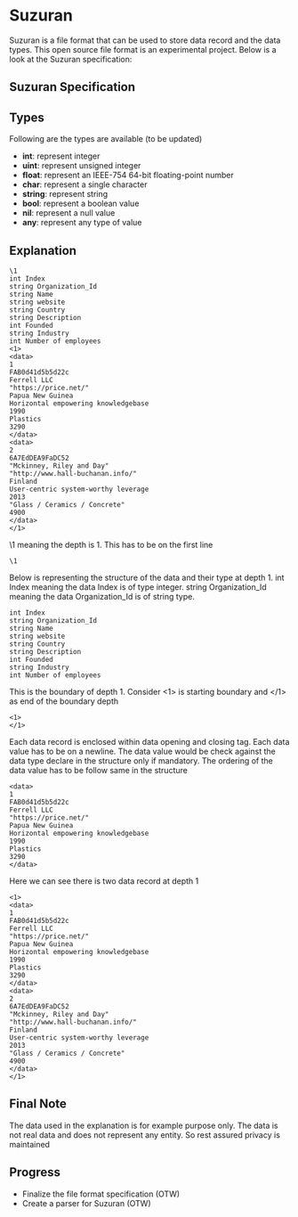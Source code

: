 # Suzuran

Suzuran is a file format that can be used to store data record and the data types. This open source file format is an experimental project.
Below is a look at the Suzuran specification:

## Suzuran Specification

## Types

Following are the types are available (to be updated)
* **int**: represent integer
* **uint**: represent unsigned integer
* **float**: represent an IEEE-754 64-bit floating-point number
* **char**: represent a single character
* **string**: represent string
* **bool**: represent a boolean value
* **nil**: represent a null value
* **any**: represent any type of value

## Explanation

```
\1
int Index
string Organization_Id
string Name
string website
string Country
string Description
int Founded
string Industry
int Number of employees
<1>
<data>
1
FAB0d41d5b5d22c
Ferrell LLC
"https://price.net/"
Papua New Guinea
Horizontal empowering knowledgebase
1990
Plastics
3290
</data>
<data>
2
6A7EdDEA9FaDC52
"Mckinney, Riley and Day"
"http://www.hall-buchanan.info/"
Finland
User-centric system-worthy leverage
2013
"Glass / Ceramics / Concrete"
4900
</data>
</1>
```

\1 meaning the depth is 1. This has to be on the first line
```
\1
```
Below is representing the structure of the data and their type at depth 1.
int Index meaning the data Index is of type integer.
string Organization_Id meaning the data Organization_Id is of string type.
```
int Index
string Organization_Id
string Name
string website
string Country
string Description
int Founded
string Industry
int Number of employees
```
This is the boundary of depth 1. Consider <1> is starting boundary and </1> as end of the boundary depth
```
<1>
</1>
```
Each data record is enclosed within data opening and closing tag. Each data value has to be on a newline. The data value would be check against the data type declare in the structure only if mandatory. The ordering of the data value has to be follow same in the structure
```
<data>
1
FAB0d41d5b5d22c
Ferrell LLC
"https://price.net/"
Papua New Guinea
Horizontal empowering knowledgebase
1990
Plastics
3290
</data>
```

Here we can see there is two data record at depth 1
```
<1>
<data>
1
FAB0d41d5b5d22c
Ferrell LLC
"https://price.net/"
Papua New Guinea
Horizontal empowering knowledgebase
1990
Plastics
3290
</data>
<data>
2
6A7EdDEA9FaDC52
"Mckinney, Riley and Day"
"http://www.hall-buchanan.info/"
Finland
User-centric system-worthy leverage
2013
"Glass / Ceramics / Concrete"
4900
</data>
</1>
```
## Final Note
The data used in the explanation is for example purpose only. The data is not real data and does not represent any entity. So rest assured privacy is maintained

## Progress
* Finalize the file format specification (OTW)
* Create a parser for Suzuran (OTW)
